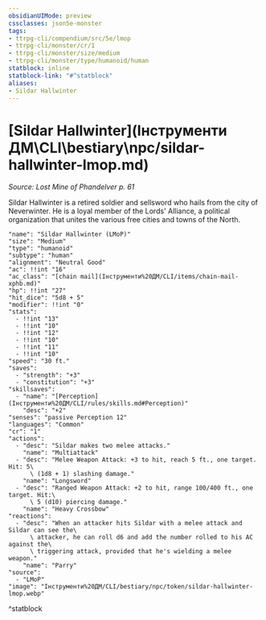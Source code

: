 ```yaml
---
obsidianUIMode: preview
cssclasses: json5e-monster
tags:
- ttrpg-cli/compendium/src/5e/lmop
- ttrpg-cli/monster/cr/1
- ttrpg-cli/monster/size/medium
- ttrpg-cli/monster/type/humanoid/human
statblock: inline
statblock-link: "#^statblock"
aliases:
- Sildar Hallwinter
---
```

# [Sildar Hallwinter](Інструменти ДМ\CLI\bestiary\npc/sildar-hallwinter-lmop.md)
*Source: Lost Mine of Phandelver p. 61*  

Sildar Hallwinter is a retired soldier and sellsword who hails from the city of Neverwinter. He is a loyal member of the Lords' Alliance, a political organization that unites the various free cities and towns of the North.

```statblock
"name": "Sildar Hallwinter (LMoP)"
"size": "Medium"
"type": "humanoid"
"subtype": "human"
"alignment": "Neutral Good"
"ac": !!int "16"
"ac_class": "[chain mail](Інструменти%20ДМ/CLI/items/chain-mail-xphb.md)"
"hp": !!int "27"
"hit_dice": "5d8 + 5"
"modifier": !!int "0"
"stats":
  - !!int "13"
  - !!int "10"
  - !!int "12"
  - !!int "10"
  - !!int "11"
  - !!int "10"
"speed": "30 ft."
"saves":
  - "strength": "+3"
  - "constitution": "+3"
"skillsaves":
  - "name": "[Perception](Інструменти%20ДМ/CLI/rules/skills.md#Perception)"
    "desc": "+2"
"senses": "passive Perception 12"
"languages": "Common"
"cr": "1"
"actions":
  - "desc": "Sildar makes two melee attacks."
    "name": "Multiattack"
  - "desc": "Melee Weapon Attack: +3 to hit, reach 5 ft., one target. Hit: 5\
      \ (1d8 + 1) slashing damage."
    "name": "Longsword"
  - "desc": "Ranged Weapon Attack: +2 to hit, range 100/400 ft., one target. Hit:\
      \ 5 (d10) piercing damage."
    "name": "Heavy Crossbow"
"reactions":
  - "desc": "When an attacker hits Sildar with a melee attack and Sildar can see the\
      \ attacker, he can roll d6 and add the number rolled to his AC against the\
      \ triggering attack, provided that he's wielding a melee weapon."
    "name": "Parry"
"source":
  - "LMoP"
"image": "Інструменти%20ДМ/CLI/bestiary/npc/token/sildar-hallwinter-lmop.webp"
```
^statblock